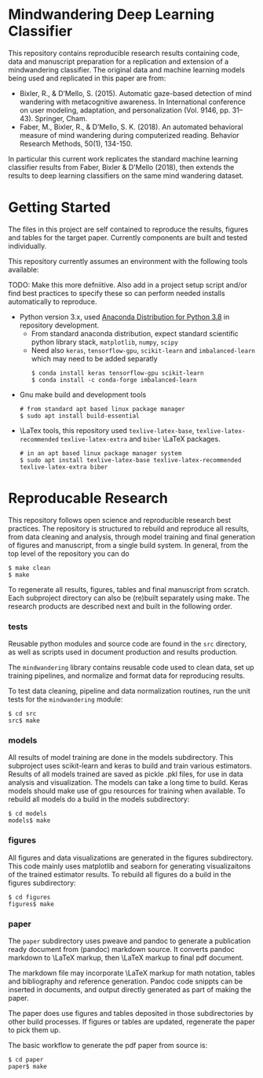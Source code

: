# Mindwandering Deep Learning Classifier

This repository contains reproducible research results containing
code, data and manuscript preparation for a replication and extension
of a mindwandering classifier.  The original data and machine learning
models being used and replicated in this paper are from:

- Bixler, R., & D’Mello, S. (2015). Automatic gaze-based detection of
  mind wandering with metacognitive awareness. In International
  conference on user modeling, adaptation, and personalization
  (Vol. 9146, pp. 31–43). Springer, Cham.
- Faber, M., Bixler, R., & D’Mello, S. K. (2018). An automated
  behavioral measure of mind wandering during computerized
  reading. Behavior Research Methods, 50(1), 134-150.

In particular this current work replicates the standard machine
learning classifier results from Faber, Bixler & D'Mello (2018),
then extends the results to deep learning classifiers on the
same mind wandering dataset.


# Getting Started

The files in this project are self contained to reproduce the results, figures
and tables for the target paper.  Currently components are built and tested
individually.

This repository currently assumes an environment with the following tools
available:

TODO: Make this more defniitive.  Also add in a project setup script and/or
find best practices to specify these so can perform needed installs automatically
to reproduce.

- Python version 3.x, used 
  [Anaconda Distribution for Python 3.8](https://www.anaconda.com/products/individual) 
  in repository development.
  - From standard anaconda distribution, expect standard scientific python
    library stack, `matplotlib`, `numpy`, `scipy`
  - Need also `keras`, `tensorflow-gpu`,  `scikit-learn` and
    `imbalanced-learn` which may need to be added separatly
    ```
	$ conda install keras tensorflow-gpu scikit-learn 
	$ conda install -c conda-forge imbalanced-learn
	```
- Gnu make build and development tools
  ```
  # from standard apt based linux package manager
  $ sudo apt install build-essential
  ```
- \LaTex tools, this repository used `texlive-latex-base`, `texlive-latex-recommended`
  `texlive-latex-extra` and `biber` \LaTeX packages.
  ```
  # in an apt based linux package manager system
  $ sudo apt install texlive-latex-base texlive-latex-recommended texlive-latex-extra biber
  ```

# Reproducable Research

This repository follows open science and reproducible research best practices.
The repository is structured to rebuild and reproduce all results, from data
cleaning and analysis, through model training and final generation of figures
and manuscript, from a single build system.  In general, from the top level
of the repository you can do

```
$ make clean
$ make
```

To regenerate all results, figures, tables and final manuscript from scratch.
Each subproject directory can also be (re)built separately using make.
The research products are described next and built in the following order.

### tests

Reusable python modules and source code are found in the `src` directory, as well
as scripts used in document production and results production.

The `mindwandering` library contains reusable code used to clean data, set up
training pipelines, and normalize and format data for reproducing results.

To test data cleaning, pipeline and data normalization routines, run the unit tests
for the `mindwandering` module:

```
$ cd src
src$ make
```

### models

All results of model training are done in the models subdirectory.  This 
subproject uses scikit-learn and keras to build and train various
estimators.  Results of all models trained are saved as pickle .pkl
files, for use in data analysis and visualization.  The models can
take a long time to build.  Keras models should make use of gpu
resources for training when available.  To rebuild all models
do a build in the models subdirectory:

```
$ cd models
models$ make
```

### figures

All figures and data visualizations are generated in the figures subdirectory.
This code mainly uses matplotlib and seaborn for generating visualizaitons
of the trained estimator results.  To rebuild all figures do a build
in the figures subdirectory:

```
$ cd figures
figures$ make
```

### paper

The `paper` subdirectory uses pweave and pandoc to generate a publication
ready document from (pandoc) markdown source.  It converts pandoc markdown
to \LaTeX markup, then \LaTeX markup to final pdf document.  

The markdown file may incorporate \LaTeX markup for math notation, tables
and bibliography and reference generation.  Pandoc code snippts can be
inserted in documents, and output directly generated as part of making the
paper.

The paper does use figures and tables deposited in those subdirectories by
other build processes.  If figures or tables are updated, regenerate the
paper to pick them up.

The basic workflow to generate the pdf paper from source is:

```
$ cd paper
paper$ make
```

